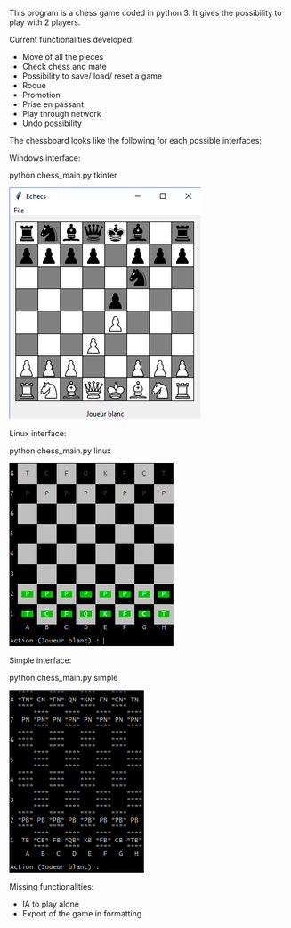 This program is a chess game coded in python 3.
It gives the possibility to play with 2 players.

Current functionalities developed:
- Move of all the pieces
- Check chess and mate
- Possibility to save/ load/ reset a game
- Roque
- Promotion
- Prise en passant
- Play through network
- Undo possibility

The chessboard looks like the following for each possible interfaces:

Windows interface:

python chess_main.py tkinter

![Windows interface](tkinter.png)

Linux interface:

python chess_main.py linux

![Linux interface](linux.png)

Simple interface:

python chess_main.py simple

![Simple interface](simple.png)


Missing functionalities:
- IA to play alone
- Export of the game in formatting


